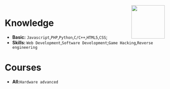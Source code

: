 <img align='right' src='https://cdn.discordapp.com/emojis/810934476711919646.png?v=1' width='105'>


# Knowledge

<ul>
   <li><strong>Basic:</strong> <code>Javascript</code>,<code>PHP</code>,<code>Python</code>,<code>C/C++</code>,<code>HTML5</code>,<code>CSS</code>;</li>
   <li><strong>Skills: </strong><code>Web Development</code>,<code>Software Development</code>;<code>Game Hacking</code>,<code>Reverse engineering</code></li>
</ul>

# Courses

<ul>
   <li><strong>All:</strong><code>Hardware advanced</code></li>
</ul>
